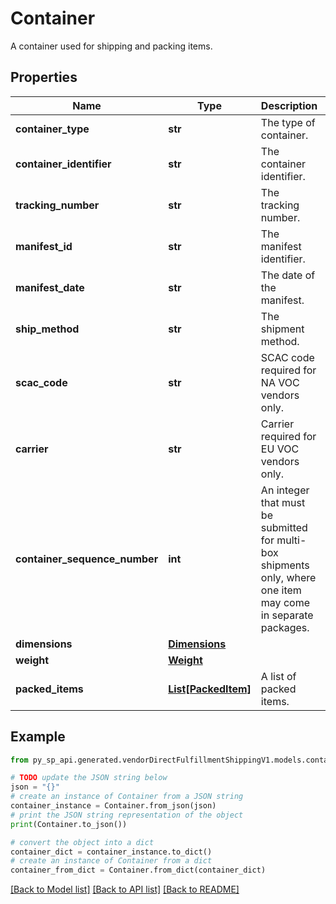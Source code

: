 # Container

A container used for shipping and packing items.

## Properties

Name | Type | Description | Notes
------------ | ------------- | ------------- | -------------
**container_type** | **str** | The type of container. | 
**container_identifier** | **str** | The container identifier. | 
**tracking_number** | **str** | The tracking number. | [optional] 
**manifest_id** | **str** | The manifest identifier. | [optional] 
**manifest_date** | **str** | The date of the manifest. | [optional] 
**ship_method** | **str** | The shipment method. | [optional] 
**scac_code** | **str** | SCAC code required for NA VOC vendors only. | [optional] 
**carrier** | **str** | Carrier required for EU VOC vendors only. | [optional] 
**container_sequence_number** | **int** | An integer that must be submitted for multi-box shipments only, where one item may come in separate packages. | [optional] 
**dimensions** | [**Dimensions**](Dimensions.md) |  | [optional] 
**weight** | [**Weight**](Weight.md) |  | 
**packed_items** | [**List[PackedItem]**](PackedItem.md) | A list of packed items. | 

## Example

```python
from py_sp_api.generated.vendorDirectFulfillmentShippingV1.models.container import Container

# TODO update the JSON string below
json = "{}"
# create an instance of Container from a JSON string
container_instance = Container.from_json(json)
# print the JSON string representation of the object
print(Container.to_json())

# convert the object into a dict
container_dict = container_instance.to_dict()
# create an instance of Container from a dict
container_from_dict = Container.from_dict(container_dict)
```
[[Back to Model list]](../README.md#documentation-for-models) [[Back to API list]](../README.md#documentation-for-api-endpoints) [[Back to README]](../README.md)


